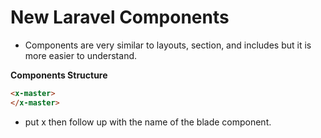 # New Laravel Components


- Components are very similar to layouts, section, and includes but it is more easier to understand.


**Components Structure**
```html
<x-master>
</x-master>
```
- put x then follow up with the name of the blade component.
